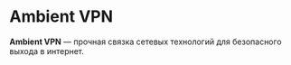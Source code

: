 # Ambient VPN

**Ambient VPN** — прочная связка сетевых технологий для безопасного выхода в интернет.
